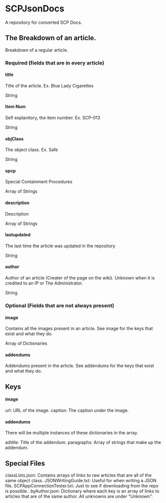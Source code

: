 # SCPJsonDocs
A repository for converted SCP Docs.

## The Breakdown of an article.
Breakdown of a regular article.

### Required (fields that are in every article)
#### title
Title of the article. Ex. Blue Lady Cigarettes

String

#### Item Num
Self explanitory, the item number. Ex. SCP-013

String

#### objClass
The object class.
Ex. Safe

String

#### spcp
Special Containment Procedures

Array of Strings

#### description
Description

Array of Strings

#### lastupdated
The last time the article was updated in the repository

String

#### author
Author of an article (Creater of the page on the wiki). Unknown when it is credited to an IP or The Administrator.

String

### Optional (Fields that are not always present)
#### image
Contains all the images present in an article. See image for the keys that exist and what they do.

Array of Dictionaries

#### addendums
Addendums present in the article. See addendums for the keys that exist and what they do.

## Keys

#### image
url: URL of the image.
caption: The caption under the image.

#### addendums
There will be multiple instances of these dictionaries in the array.

adtitle: Title of the addendum.
paragraphs: Array of strings that make up the addendum.

## Special Files
classLists.json: Contains arrays of links to raw articles that are all of the same object class.
JSONWritingGuide.txt: Useful for when writing a JSON file.
SCPAppConnectionTester.txt: Just to see if downloading from the repo is possible..
byAuthor.json: Dictionary where each key is an array of links to articles that are of the same author. All unknowns are under "Unknown".